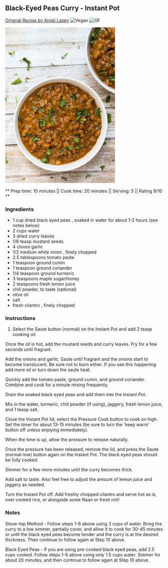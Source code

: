 ## Black-Eyed Peas Curry - Instant Pot

[Original Recipe by Anjali Lalani](https://vegetariangastronomy.com/curried-black-eyed-peas-vegan-gluten/)
![Vegan](https://img.shields.io/badge/-Vegan-brightgreen.svg)
![GF](https://img.shields.io/badge/-Gluten--free-yellow.svg)

![Picture](../img/black_eyed_pea_curry.jpg)

** Prep time: 10 minutes || Cook time: 20 minutes || Serving: 5 || Rating 9/10 **

### Ingredients

- 1 cup dried black eyed peas , soaked in water for about 1-2 hours (see notes below)
- 2 cups water
- 3 dried curry leaves
- 1/8 teasp mustard seeds
- 4 cloves garlic
- 1/2 medium white onion , finely chopped
- 2.5 tablespoons tomato paste
- 1 teaspoon ground cumin
- 1 teaspoon ground coriander
- 1/4 teaspoon ground turmeric
- 3 teaspoons maple sugar/honey
- 2 teaspoons fresh lemon juice
- chili powder, to taste (optional)
- olive oil
- salt
- fresh cilantro , finely chopped

### Instructions

1. Select the Saute button (normal) on the Instant Pot and add 2 teasp cooking oil. 

Once the oil is hot, add the mustard seeds and curry leaves. Fry for a few seconds until fragrant.

Add the onions and garlic. Saute until fragrant and the onions start to become translucent. Be sure not to burn either. If you see this happening add more oil or turn down the saute heat. 

Quickly add the tomato paste, ground cumin, and ground coriander. Combine and cook for a minute mixing frequently.

Drain the soaked black eyed peas and add them into the Instant Pot.

Mix in the water, turmeric, chili powder (if using), jaggery, fresh lemon juice, and 1 teasp salt.

Close the Instant Pot lid, select the Pressure Cook button to cook on high. Set the timer for about 13-15 minutes (be sure to turn the 'keep warm' button off unless enjoying immediately).

When the time is up, allow the pressure to release naturally.

Once the pressure has been released, remove the lid, and press the Saute (normal-low) button again on the Instant Pot. The black eyed peas should be fully cooked.

Simmer for a few more minutes until the curry becomes thick.

Add salt to taste. Also feel free to adjust the amount of lemon juice and jaggery as needed. 

Turn the Instant Pot off. Add freshly chopped cilantro and serve hot as is, over cooked rice, or alongside some Naan or fresh roti! 

### Notes
Stove-top Method - Follow steps 1-6 above using 3 cups of water. Bring the curry to a low simmer, partially cover, and allow it to cook for 30-45 minutes or until the black eyed peas become tender and the curry is at the desired thickness. Then continue to follow again at Step 10 above.

Black Eyed Peas - If you are using pre-cooked black eyed peas, add 2.5 cups cooked. Follow steps 1-6 above using only 1.5 cups water. Simmer for about 20 minutes, and then continue to follow again at Step 10 above. 

 
